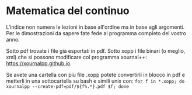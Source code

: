 # Matematica del continuo

L'indice non numera le lezioni in base all'ordine ma in base agli argomenti. Per le dimostrazioni da sapere fate fede al programma completo del vostro anno.

Sotto pdf trovate i file già esportati in pdf. Sotto xopp i file binari (o meglio, xml) che si possono modificare col programma xournal++: https://xournalpp.github.io.

Se avete una cartella con più file .xopp potete convertirli in blocco in pdf e metterli in una sottocartella su bash e simili unix con: `for f in *.xopp; do xournalpp --create-pdf=pdf/${f%.*}.pdf $f; done`
